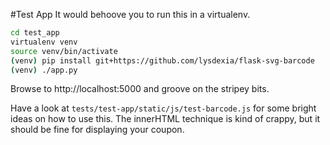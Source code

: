 #Test App
It would behoove you to run this in a virtualenv.

```bash
cd test_app
virtualenv venv
source venv/bin/activate
(venv) pip install git+https://github.com/lysdexia/flask-svg-barcode
(venv) ./app.py
```

Browse to http://localhost:5000 and groove on the stripey bits.

Have a look at ```tests/test-app/static/js/test-barcode.js``` for some bright
ideas on how to use this. The innerHTML technique is kind of crappy, but it should be fine for displaying your coupon.
